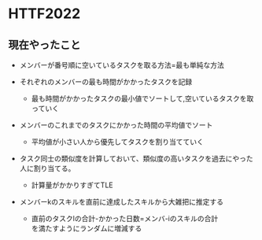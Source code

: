 # HTTF2022

## 現在やったこと
* メンバーが番号順に空いているタスクを取る方法=最も単純な方法

* それぞれのメンバーの最も時間がかかったタスクを記録
    * 最も時間がかかったタスクの最小値でソートして,空いているタスクを取っていく
* メンバーのこれまでのタスクにかかった時間の平均値でソート
    * 平均値が小さい人から優先してタスクを割り当てていく

* タスク同士の類似度を計算しておいて、類似度の高いタスクを過去にやった人に割り当てる。
    * 計算量がかかりすぎてTLE

* メンバーkのスキルを直前に達成したスキルから大雑把に推定する
  * 直前のタスクlの合計-かかった日数=メンバ-iのスキルの合計<br>を満たすようにランダムに増減する
